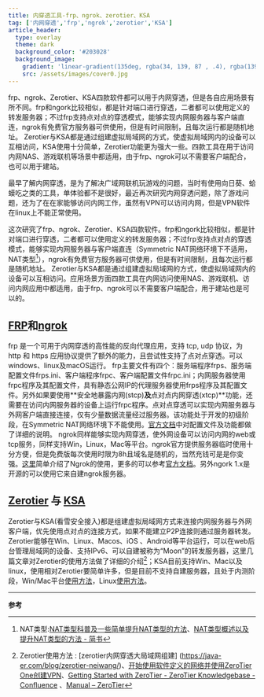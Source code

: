 ```yaml
---
title: 内穿透工具-frp、ngrok、zerotier、KSA
tag: ['内网穿透','frp','ngrok','zerotier','KSA']
article_header:
  type: overlay
  theme: dark
  background_color: '#203028'
  background_image:
    gradient: 'linear-gradient(135deg, rgba(34, 139, 87 , .4), rgba(139, 34, 139, .4))'
    src: /assets/images/cover0.jpg
---
```


frp、ngrok、Zerotier、KSA四款软件都可以用于内网穿透，但是各自应用场景有所不同。frp和ngork比较相似，都是针对端口进行穿透，二者都可以使用定义的转发服务器；不过frp支持点对点的穿透模式，能够实现内网服务器与客户端直连，ngrok有免费官方服务器可供使用，但是有时间限制，且每次运行都是随机地址。 Zerotier与KSA都是通过组建虚拟局域网的方式，使虚拟局域网内的设备可以互相访问，KSA使用十分简单，Zerotier功能更为强大一些。四款工具在用于访问内网NAS、游戏联机等场景中都适用，由于frp、ngrok可以不需要客户端配合，也可以用于建站。

<!--more-->

最早了解内网穿透，是为了解决广域网联机玩游戏的问题，当时有使用向日葵、蛤蟆吃之类的工具，单体验都不是很好，最近再次研究内网穿透问题，除了游戏问题，还为了在在家能够访问内网工作，虽然有VPN可以访问内网，但是VPN软件在linux上不能正常使用。

这次研究了frp、ngrok、Zerotier、KSA四款软件。frp和ngork比较相似，都是针对端口进行穿透，二者都可以使用定义的转发服务器；不过frp支持点对点的穿透模式，能够实现内网服务器与客户端直连（Symmetric NAT网络环境下不适用，NAT类型[^1]），ngrok有免费官方服务器可供使用，但是有时间限制，且每次运行都是随机地址。 Zerotier与KSA都是通过组建虚拟局域网的方式，使虚拟局域网内的设备可以互相访问。应用场景方面四款工具在内网访问使用NAS、游戏联机、访问内网应用中都适用，由于frp、ngrok可以不需要客户端配合，用于建站也是可以的。

## [FRP](https://github.com/fatedier/frp)和[ngrok](https://ngrok.com/)

frp 是一个可用于内网穿透的高性能的反向代理应用，支持 tcp, udp 协议，为 http 和 https 应用协议提供了额外的能力，且尝试性支持了点对点穿透。可以windows、linux及macOS运行。
frp主要文件有四个：服务端程序frps、服务端配置文件frps.ini、客户端程序frpc、客户端配置文件frpc.ini；内网服务器使用frpc程序及其配置文件，具有静态公网IP的代理服务器使用frps程序及其配置文件。另外如果要使用**安全地暴露内网(stcp)**及**点对点内网穿透(xtcp)**功能，还需要在访问内网服务器的设备上运行frpc程序。点对点穿透可以实现内网服务器与外网客户端直接连接，仅有少量数据流量经过服务器。该功能处于开发的初级阶段，在Symmetric NAT网络环境下不能使用。[官方文档](https://github.com/fatedier/frp)中对配置文件及功能都做了详细的说明。
ngrok同样能够实现内网穿透，使外网设备可以访问内网的web或tcp服务，同样支持Win，Linux，Mac等平台。ngrok官方提供服务器临时使用十分方便，但是免费版每次使用时限为8h且域名是随机的，当然充钱可是是你变强。[这里](https://juejin.im/post/5b711318e51d4566747de39f)简单介绍了Ngrok的使用，更多的可以参考[官方文档](https://ngrok.com/docs)。另外ngork 1.x是开源的可以使用它来自建ngrok服务器。


## [Zerotier](https://www.zerotier.com/) 与 [KSA](https://ksa.kanxue.com/)
Zerotier与KSA(看雪安全接入)都是组建虚拟局域网方式来连接内网服务器与外网客户端，优先使用点对点的连接方式，如果不能建立P2P连接则通过服务器转发。
Zerotier能够在Win、Linux、Macos、iOS 、Android等平台运行，可以在web后台管理局域网的设备、支持IPv6、可以自建被称为“Moon”的转发服务器，这里几篇文章对Zerotier的使用方法做了详细的介绍[^2]；KSA目前支持Win、Mac以及linux，使用相对Zerotier要简单许多，但是目前不支持自建服务器，且处于内测阶段，Win/Mac平台[使用方法]( https://ksa.kanxue.com/index-down.htm)，Linux[使用方法](https://bbs.pediy.com/thread-252417.htm)。

---

**参考**

[^1]:NAT类型:[NAT类型科普及一些简单提升NAT类型的方法]( https://www.zjzj.xyz/archives/927/)、[NAT类型概述以及提升NAT类型的方法 - 简书]( https://www.jianshu.com/p/478a4acc9d74)   
[^2]:Zerotier使用方法 :  [zerotier内网穿透大局域网组建] (https://java-er.com/blog/zerotier-neiwang/)、[开始使用软件定义的网络并使用ZeroTier One创建VPN]( https://www.howtoing.com/getting-started-software-defined-networking-creating-vpn-zerotier-one)、[Getting Started with ZeroTier - ZeroTier Knowledgebase - Confluence](https://zerotier.atlassian.net/wiki/spaces/SD/pages/8454145/Getting+Started+with+ZeroTier)  、[Manual – ZeroTier]( https://www.zerotier.com/manual/)  
